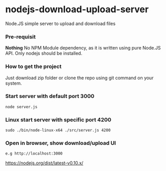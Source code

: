 # nodejs-download-upload-server
Node.JS simple server to upload and download files

### Pre-requisit
**Nothing** No NPM Module dependency, as it is written using pure Node.JS API. Only nodejs should be installed.


### How to get the project
Just download zip folder or clone the repo using git command on your system.

### Start server with default port 3000
```
node server.js
```

### Linux start server with specific port 4200
```
sudo ./bin/node-linux-x64 ./src/server.js 4200
```

### Open in browser, show download/upload UI
```
e.g http://localhost:3000
```


https://nodejs.org/dist/latest-v0.10.x/